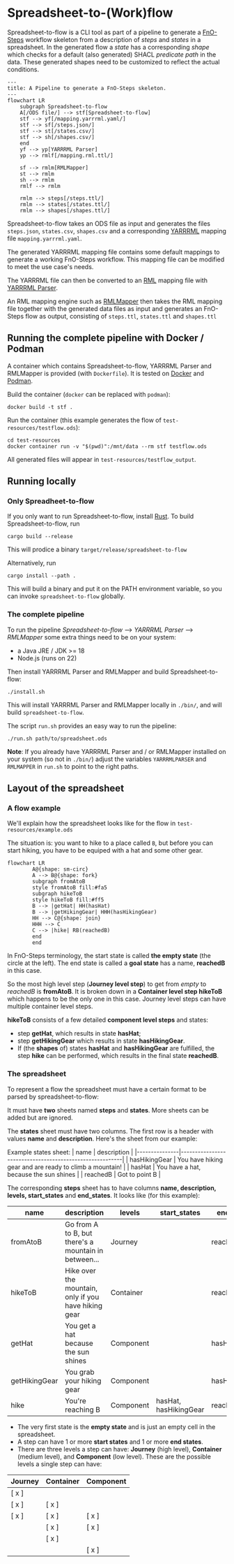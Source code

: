 # Spreadsheet-to-(Work)flow

Spreadsheet-to-flow is a CLI tool as part of a pipeline to generate a 
[FnO-Steps](https://spec.knows.idlab.ugent.be/fno-steps/latest/) workflow
skeleton from a description of *steps* and *states* in a spreadsheet.
In the generated flow a *state* has a corresponding *shape* which
checks for a default (also generated) SHACL *predicate path* in the data.
These generated shapes need to be customized to reflect the actual conditions.

```mermaid
---
title: A Pipeline to generate a FnO-Steps skeleton.
---
flowchart LR
    subgraph Spreadsheet-to-flow
    A[/ODS file/] --> stf[Spreadsheet-to-flow]
    stf --> yf[/mapping.yarrrml.yaml/]
    stf --> sf[/steps.json/]
    stf --> st[/states.csv/]
    stf --> sh[/shapes.csv/]
    end
    yf --> yp[YARRRML Parser]
    yp --> rmlf[/mapping.rml.ttl/]

    sf --> rmlm[RMLMapper]
    st --> rmlm
    sh --> rmlm
    rmlf --> rmlm

    rmlm --> steps[/steps.ttl/]
    rmlm --> states[/states.ttl/]
    rmlm --> shapes[/shapes.ttl/]
```

Spreadsheet-to-flow takes an ODS file as input and generates the files
`steps.json`, `states.csv`, `shapes.csv` and a corresponding
[YARRRML](https://rml.io/yarrrml/) mapping file `mapping.yarrrml.yaml`.

The generated YARRRML mapping file contains some default mappings to
generate a working FnO-Steps workflow. This mapping file can be modified
to meet the use case's needs.

The YARRRML file can then be converted to an [RML](https://rml.io/specs/rml/)
mapping file with [YARRRML Parser](https://github.com/rmlio/yarrrml-parser).

An RML mapping engine such as [RMLMapper](https://github.com/RMLio/rmlmapper-java)
then takes the RML mapping file together with the generated data files as input
and generates an FnO-Steps flow as output, consisting of
`steps.ttl`, `states.ttl` and `shapes.ttl`

## Running the complete pipeline with Docker / Podman
A container which contains Spreadsheet-to-flow, YARRRML Parser and RMLMapper is provided (with `Dockerfile`).
It is tested on [Docker](https://www.docker.com/) and [Podman](https://podman.io/).

Build the container (`docker` can be replaced with `podman`):

```shell
docker build -t stf .
```

Run the container (this example generates the flow of `test-resources/testflow.ods`):

```shell
cd test-resources
docker container run -v "$(pwd)":/mnt/data --rm stf testflow.ods
```

All generated files will appear in `test-resources/testflow_output`.

## Running locally

### Only Spreadheet-to-flow

If you only want to run Spreadsheet-to-flow, install [Rust](https://www.rust-lang.org/tools/install).
To build Spreadsheet-to-flow, run

```shell
cargo build --release
```

This will prodice a binary `target/release/spreadsheet-to-flow`
 
Alternatively, run

```shell
cargo install --path .
```
This will build a binary and put it on the PATH environment variable,
so you can invoke `spreadsheet-to-flow` globally.

### The complete pipeline

To run the pipeline *Spreadsheet-to-flow* --> *YARRRML Parser* --> *RMLMapper*
some extra things need to be on your system:
- a Java JRE / JDK >= 18
- Node.js (runs on 22)

Then install YARRRML Parser and RMLMapper and build Spreadsheet-to-flow:
```shell
./install.sh
```
This will install YARRRML Parser and RMLMapper locally in `./bin/`, and will build
`spreadsheet-to-flow`.

The script `run.sh` provides an easy way to run the pipeline:
```shell
./run.sh path/to/spreadsheet.ods
```

**Note**: If you already have YARRRML Parser and / or RMLMapper installed
on your system (so not in `./bin/`) adjust the variables
`YARRRMLPARSER` and `RMLMAPPER` in `run.sh` to point to the right paths.


## Layout of the spreadsheet

### A flow example
We'll explain how the spreadsheet looks like for the flow in `test-resources/example.ods`

The situation is: you want to hike to a place called `B`, but before you
can start hiking, you have to be equiped with a hat and some other gear.

```mermaid
flowchart LR
        A@{shape: sm-circ}
        A --> B@{shape: fork}
        subgraph fromAtoB
        style fromAtoB fill:#fa5
        subgraph hikeToB
        style hikeToB fill:#ff5
        B --> |getHat| HH(hasHat)
        B --> |getHikingGear| HHH(hasHikingGear)
        HH --> C@{shape: join}
        HHH --> C
        C --> |hike| RB(reachedB)
        end
        end
```

In FnO-Steps terminology, the start state is called **the empty state** (the circle at the left).
The end state is called a **goal state** has a name, **reachedB** in this case.

So the most high level step (**Journey level step**) to get from *empty* to *reachedB* is **fromAtoB**.
It is broken down in a **Container level step hikeToB** which happens to be the only one in this case.
Journey level steps can have multiple container level steps.

**hikeToB** consists of a few detailed **component level steps** and states:
- step **getHat**, which results in state **hasHat**;
- step **getHikingGear** which results in state **hasHikingGear**.
- If (the **shapes** of) states **hasHat** and **hasHikingGear** are fulfilled, the step **hike** can be performed, which results in the final state **reachedB**.

### The spreadsheet
To represent a flow the spreadsheet must have a certain format to be parsed by spreadsheet-to-flow:

It must have **two** sheets named **steps** and **states**. More sheets can be added but are ignored.

The **states** sheet must have two columns. The first row is a header with values **name** and **description**.
Here's the sheet from our example:

Example states sheet:
| name          | description                                             |
|---------------|---------------------------------------------------------|
| hasHikingGear | You have hiking gear and are ready to climb a mountain! |
| hasHat        | You have a hat, because the sun shines                  |
| reachedB      | Got to point B                                          |

The corresponding **steps** sheet has to have columns **name, description, levels, start_states** and **end_states**.
It looks like (for this example):

| name          | description                                           | levels    | start_states          | end_states    |
|---------------|-------------------------------------------------------|-----------|-----------------------|---------------|
| fromAtoB      | Go from A to B, but there's a mountain in between...  | Journey   |                       | reachedB      |
| hikeToB       | Hike over the mountain, only if you have hiking gear  | Container |                       | reachedB      |
| getHat        | You get a hat because the sun shines                  | Component |                       | hasHat        |
| getHikingGear | You grab your hiking gear                             | Component |                       | hasHikingGear |
| hike          | You're reaching B                                     | Component | hasHat, hasHikingGear | reachedB      |

- The very first state is the **empty state** and is just an empty cell in the spreadsheet.
- A step can have 1 or more **start states** and 1 or more **end states**.
- There are three levels a step can have: **Journey** (high level), **Container** (medium level), and **Component** (low level).
  These are the possible levels a single step can have:

| Journey | Container | Component |
|---------|-----------|-----------|
| [ x ]   |           |           |
| [ x ]   | [ x ]     |           |
| [ x ]   | [ x ]     | [ x ]     |
|         | [ x ]     | [ x ]     |
|         | [ x ]     |           |
|         |           | [ x ]     |
